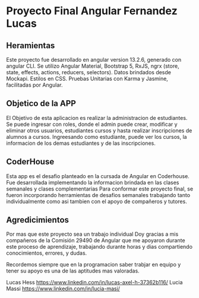 # Proyecto Final Angular Fernandez Lucas

## Heramientas

Este proyecto fue desarrollado en angular version 13.2.6, generado con angular CLI.
Se utilizo Angular Material, Bootstrap 5, RxJS,  ngrx (store, state, effects, actions, reducers, selectors).
Datos brindados desde Mockapi.
Estilos en CSS.
Pruebas Unitarias con Karma y Jasmine, facilitadas por Angular.

## Objetico de la APP

El Objetivo de esta aplicacion es realizar la administracion de estudiantes.
Se puede ingresar con roles, donde el admin puede crear, modificar y eliminar otros usuarios, estudiantes
cursos y hasta realizar inscripciones de alumnos a cursos.
Ingreesando como estudiante, puede ver los cursos, la informacion de los demas estudiantes y de las inscripciones.

## CoderHouse
Esta app es el desafio planteado en la cursada de Angular en Coderhouse.
Fue desarrollada implementando la informacion brindada en las clases semanales y clases complementarias
Para conformar este proyecto final, se fueron incorporando herramientas de desafios semanales
trabajando tanto individualmente como asi tambien con el apoyo de compañeros y tutores.

## Agredicimientos
Por mas que este proyecto sea un trabajo individual
Doy gracias a mis compañeros de la Comisión 29490 de Angular que me apoyaron durante este proceso de aprendizaje,
trabajando durante horas y dias compartiendo conocimientos, errores, y dudas.

Recordemos siempre que en la programacion saber trabjar en equipo y tener su apoyo es una de las aptitudes mas valoradas.

Lucas Hess  https://www.linkedin.com/in/lucas-axel-h-37362b116/
Lucia Massi  https://www.linkedin.com/in/lucia-masi/